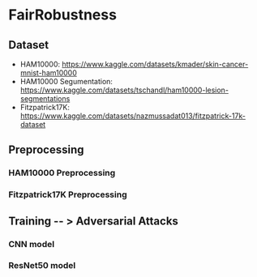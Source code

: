 # FairRobustness

## Dataset
- HAM10000: https://www.kaggle.com/datasets/kmader/skin-cancer-mnist-ham10000
- HAM10000 Segumentation: https://www.kaggle.com/datasets/tschandl/ham10000-lesion-segmentations
- Fitzpatrick17K: https://www.kaggle.com/datasets/nazmussadat013/fitzpatrick-17k-dataset

## Preprocessing

### HAM10000 Preprocessing

### Fitzpatrick17K Preprocessing

## Training -- > Adversarial Attacks

### CNN model

### ResNet50 model
